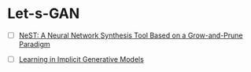 # Let-s-GAN

- [ ] [NeST: A Neural Network Synthesis Tool Based on a Grow-and-Prune Paradigm](https://arxiv.org/pdf/1711.02017.pdf)

- [ ] [Learning in Implicit Generative Models](https://arxiv.org/pdf/1610.03483.pdf)

